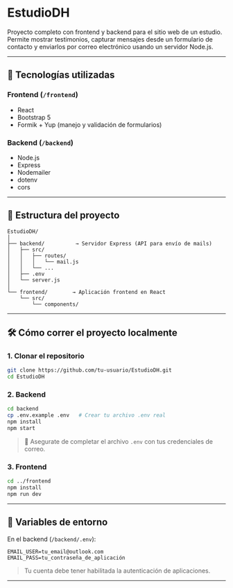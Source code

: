 # EstudioDH 

Proyecto completo con frontend y backend para el sitio web de un estudio. Permite mostrar testimonios, capturar mensajes desde un formulario de contacto y enviarlos por correo electrónico usando un servidor Node.js.

---

## 🧩 Tecnologías utilizadas

### Frontend (`/frontend`)
- React
- Bootstrap 5
- Formik + Yup (manejo y validación de formularios)

### Backend (`/backend`)
- Node.js
- Express
- Nodemailer
- dotenv
- cors

---

## 🚀 Estructura del proyecto

```
EstudioDH/
│
├── backend/          → Servidor Express (API para envío de mails)
│   ├── src/
│   │   ├── routes/
│   │   │   └── mail.js
│   │   └── ...
│   ├── .env          
│   └── server.js
│
└── frontend/        → Aplicación frontend en React
    └── src/
        └── components/
```

---

## 🛠️ Cómo correr el proyecto localmente

### 1. Clonar el repositorio

```bash
git clone https://github.com/tu-usuario/EstudioDH.git
cd EstudioDH
```

### 2. Backend

```bash
cd backend
cp .env.example .env   # Crear tu archivo .env real
npm install
npm start
```

> 🔐 Asegurate de completar el archivo `.env` con tus credenciales de correo.

### 3. Frontend

```bash
cd ../frontend
npm install
npm run dev
```

---

## 📩 Variables de entorno

En el backend (`/backend/.env`):

```env
EMAIL_USER=tu_email@outlook.com
EMAIL_PASS=tu_contraseña_de_aplicación
```

> Tu cuenta debe tener habilitada la autenticación de aplicaciones.

---
